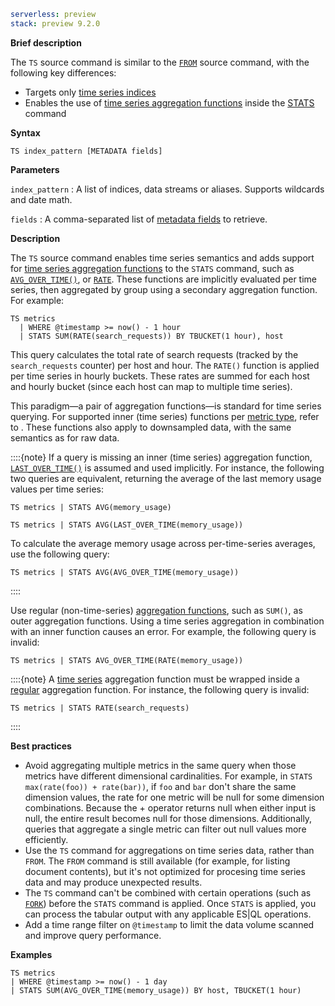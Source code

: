 ```yaml {applies_to}
serverless: preview
stack: preview 9.2.0
```

**Brief description**

The `TS` source command is similar to the [`FROM`](/reference/query-languages/esql/commands/from.md)
source command, with the following key differences:

 - Targets only [time series indices](docs-content://manage-data/data-store/data-streams/time-series-data-stream-tsds.md)
 - Enables the use of [time series aggregation functions](/reference/query-languages/esql/functions-operators/time-series-aggregation-functions.md) inside the
   [STATS](/reference/query-languages/esql/commands/stats-by.md) command

**Syntax**

```esql
TS index_pattern [METADATA fields]
```

**Parameters**

`index_pattern`
:   A list of indices, data streams or aliases. Supports wildcards and date math.

`fields`
:   A comma-separated list of [metadata fields](/reference/query-languages/esql/esql-metadata-fields.md) to retrieve.

**Description**

The `TS` source command enables time series semantics and adds support for
[time series aggregation functions](/reference/query-languages/esql/functions-operators/time-series-aggregation-functions.md) to the `STATS` command, such as
[`AVG_OVER_TIME()`](/reference/query-languages/esql/functions-operators/time-series-aggregation-functions.md#esql-avg_over_time),
or [`RATE`](/reference/query-languages/esql/functions-operators/time-series-aggregation-functions.md#esql-rate).
These functions are implicitly evaluated per time series, then aggregated by group using a secondary aggregation
function. For example:

```esql
TS metrics
  | WHERE @timestamp >= now() - 1 hour
  | STATS SUM(RATE(search_requests)) BY TBUCKET(1 hour), host
```

This query calculates the total rate of search requests (tracked by the `search_requests` counter) per host and hour. The `RATE()`
function is applied per time series in hourly buckets. These rates are summed for each
host and hourly bucket (since each host can map to multiple time series).

This paradigm—a pair of aggregation functions—is standard for time series
querying. For supported inner (time series) functions per
[metric type](docs-content://manage-data/data-store/data-streams/time-series-data-stream-tsds.md#time-series-metric), refer to
[](/reference/query-languages/esql/functions-operators/time-series-aggregation-functions.md). These functions also
apply to downsampled data, with the same semantics as for raw data.

::::{note}
If a query is missing an inner (time series) aggregation function,
[`LAST_OVER_TIME()`](/reference/query-languages/esql/functions-operators/time-series-aggregation-functions.md#esql-last_over_time)
is assumed and used implicitly. For instance, the following two queries are
equivalent, returning the average of the last memory usage values per time series:

```esql
TS metrics | STATS AVG(memory_usage)

TS metrics | STATS AVG(LAST_OVER_TIME(memory_usage))
```

To calculate the average memory usage across per-time-series averages, use
the following query:

```esql
TS metrics | STATS AVG(AVG_OVER_TIME(memory_usage))
```
::::

Use regular (non-time-series)
[aggregation functions](/reference/query-languages/esql/functions-operators/aggregation-functions.md),
such as `SUM()`, as outer aggregation functions. Using a time series aggregation
in combination with an inner function causes an error. For example, the
following query is invalid:

```esql
TS metrics | STATS AVG_OVER_TIME(RATE(memory_usage))
```

::::{note}
A [time series](/reference/query-languages/esql/functions-operators/time-series-aggregation-functions.md)
aggregation function must be wrapped inside a
[regular](/reference/query-languages/esql/functions-operators/aggregation-functions.md)
aggregation function. For instance, the following query is invalid:

```esql
TS metrics | STATS RATE(search_requests)
```
::::

**Best practices**

- Avoid aggregating multiple metrics in the same query when those metrics have different dimensional cardinalities.
  For example, in `STATS max(rate(foo)) + rate(bar))`, if `foo` and `bar` don't share the same dimension values, the rate
  for one metric will be null for some dimension combinations. Because the + operator returns null when either input
  is null, the entire result becomes null for those dimensions. Additionally, queries that aggregate a single metric
  can filter out null values more efficiently.
- Use the `TS` command for aggregations on time series data, rather than `FROM`. The `FROM` command is still available
  (for example, for listing document contents), but it's not optimized for procesing time series data and may produce
  unexpected results.
- The `TS` command can't be combined with certain operations (such as
  [`FORK`](/reference/query-languages/esql/commands/fork.md)) before the `STATS` command is applied. Once `STATS` is
  applied, you can process the tabular output with any applicable ES|QL operations.
- Add a time range filter on `@timestamp` to limit the data volume scanned and improve query performance.

**Examples**

```esql
TS metrics
| WHERE @timestamp >= now() - 1 day
| STATS SUM(AVG_OVER_TIME(memory_usage)) BY host, TBUCKET(1 hour)
```

